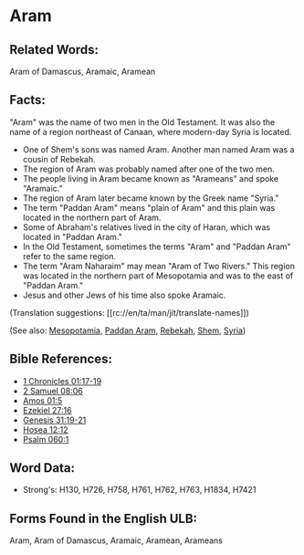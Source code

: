 # Aram

## Related Words:

Aram of Damascus, Aramaic, Aramean

## Facts:

"Aram" was the name of two men in the Old Testament. It was also the name of a region northeast of Canaan, where modern-day Syria is located.

* One of Shem's sons was named Aram. Another man named Aram was a cousin of Rebekah.
* The region of Aram was probably named after one of the two men.
* The people living in Aram became known as "Arameans" and spoke "Aramaic."
* The region of Aram later became known by the Greek name "Syria."
* The term "Paddan Aram" means "plain of Aram" and this plain was located in the northern part of Aram.
* Some of Abraham's relatives lived in the city of Haran, which was located in "Paddan Aram."
* In the Old Testament, sometimes the terms "Aram" and "Paddan Aram" refer to the same region.
* The term "Aram Naharaim" may mean "Aram of Two Rivers." This region was located in the northern part of Mesopotamia and was to the east of "Paddan Aram."
* Jesus and other Jews of his time also spoke Aramaic.

(Translation suggestions: [[rc://en/ta/man/jit/translate-names]])

(See also: [Mesopotamia](../names/mesopotamia.md), [Paddan Aram](../names/paddanaram.md), [Rebekah](../names/rebekah.md), [Shem](../names/shem.md), [Syria](../names/syria.md))

## Bible References:

* [1 Chronicles 01:17-19](rc://en/tn/help/1ch/01/17)
* [2 Samuel 08:06](rc://en/tn/help/2sa/08/06)
* [Amos 01:5](rc://en/tn/help/amo/01/5)
* [Ezekiel 27:16](rc://en/tn/help/ezk/27/16)
* [Genesis 31:19-21](rc://en/tn/help/gen/31/19)
* [Hosea 12:12](rc://en/tn/help/hos/12/12)
* [Psalm 060:1](rc://en/tn/help/psa/060/1)

## Word Data:

* Strong's: H130, H726, H758, H761, H762, H763, H1834, H7421

## Forms Found in the English ULB:

Aram, Aram of Damascus, Aramaic, Aramean, Arameans

